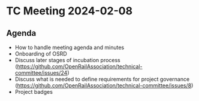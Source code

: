 # TC Meeting 2024-02-08

## Agenda

* How to handle meeting agenda and minutes
* Onboarding of OSRD
* Discuss later stages of incubation process (https://github.com/OpenRailAssociation/technical-committee/issues/24)
* Discuss what is needed to define requirements for project governance (https://github.com/OpenRailAssociation/technical-committee/issues/8)
* Project badges
